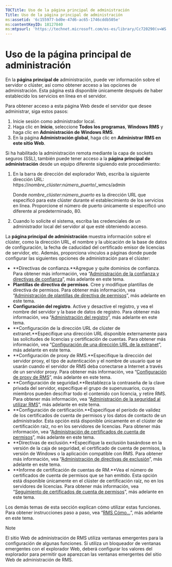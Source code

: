 ```yaml
---
TOCTitle: Uso de la página principal de administración
Title: Uso de la página principal de administración
ms:assetid: '6c155977-bd0e-47d6-ac65-1746cddb505e'
ms:contentKeyID: 18127840
ms:mtpsurl: 'https://technet.microsoft.com/es-es/library/Cc720290(v=WS.10)'
---
```


Uso de la página principal de administración
============================================

En la **página principal de** administración, puede ver información sobre el servidor o clúster, así como obtener acceso a las opciones de administración. Esta página está disponible únicamente después de haber establecido los servicios en línea en el servidor.

Para obtener acceso a esta página Web desde el servidor que desee administrar, siga estos pasos:

1.  Inicie sesión como administrador local.
2.  Haga clic en **Inicio**, seleccione **Todos los programas**, **Windows RMS** y haga clic en **Administración de Windows RMS**.
3.  En la página **Administración global**, haga clic en **Administrar RMS en este sitio Web**.

Si ha habilitado la administración remota mediante la capa de sockets seguros (SSL), también puede tener acceso a la **página principal de administración** desde un equipo diferente siguiendo este procedimiento:

1.  En la barra de dirección del explorador Web, escriba la siguiente dirección URL:  
    https://*nombre\_clúster:número\_puerto*/\_wmcs/admin  

    Donde *nombre\_clúster:número\_puerto* es la dirección URL que especificó para este clúster durante el establecimiento de los servicios en línea. Proporcione el número de puerto únicamente si especificó uno diferente al predeterminado, 80.

2.  Cuando lo solicite el sistema, escriba las credenciales de un administrador local del servidor al que esté obteniendo acceso.

La **página principal de administración** muestra información sobre el clúster, como la dirección URL, el nombre y la ubicación de la base de datos de configuración, la fecha de caducidad del certificado emisor de licencias de servidor, etc. Además, proporciona vínculos a páginas donde puede configurar las siguientes opciones de administración para el clúster:

-   **Directivas de confianza.**Agregue y quite dominios de confianza. Para obtener más información, vea “[Administración de la confianza y directivas de confianza](https://technet.microsoft.com/1c96ee74-fd28-4511-be21-087e2b04c3ee)”, más adelante en este tema.
-   **Plantillas de directiva de permisos**. Cree y modifique plantillas de directiva de permisos. Para obtener más información, vea “[Administración de plantillas de directiva de permisos](https://technet.microsoft.com/718286dc-3399-4556-96c9-ec3a33d31877)”, más adelante en este tema.
-   **Configuración del registro**. Active y desactive el registro, y vea el nombre del servidor y la base de datos de registro. Para obtener más información, vea “[Administración del registro](https://technet.microsoft.com/8fccfc57-2135-494e-8e44-f6191bf5e4a0)”, más adelante en este tema.
-   **Configuración de la dirección URL de clúster de extranet.**Especifique una dirección URL disponible externamente para las solicitudes de licencias y certificación de cuentas. Para obtener más información, vea “[Configuración de una dirección URL de la extranet](https://technet.microsoft.com/88fec9ff-c96c-4d20-8856-0485e7507572)”, más adelante en este tema.
-   **Configuración de proxy de RMS.**Especifique la dirección del servidor proxy, el tipo de autenticación y el nombre de usuario que se usarán cuando el servidor de RMS deba conectarse a Internet a través de un servidor proxy. Para obtener más información, vea “[Configuración de proxy de RMS](https://technet.microsoft.com/179d2970-62e9-4487-aa5b-f4334234991e)”, más adelante en este tema.
-   **Configuración de seguridad.**Restablezca la contraseña de la clave privada del servidor, especifique el grupo de superusuarios, cuyos miembros pueden descifrar todo el contenido con licencia, y retire RMS. Para obtener más información, vea “[Administración de la seguridad al utilizar RMS](https://technet.microsoft.com/62050812-de4f-4392-8d63-f2f89aa01ed4)”, más adelante en este tema.
-   **Configuración de certificación.**Especifique el período de validez de los certificados de cuenta de permisos y los datos de contacto de un administrador. Esta opción está disponible únicamente en el clúster de certificación raíz, no en los servidores de licencias. Para obtener más información, vea “[Administración de certificados de cuenta de permisos](https://technet.microsoft.com/49c5c2ba-e197-4e4b-b3b3-b3248f068bcc)”, más adelante en este tema.
-   **Directivas de exclusión.**Especifique la exclusión basándose en la versión de la caja de seguridad, el certificado de cuenta de permisos, la versión de Windows o la aplicación compatible con RMS. Para obtener más información, vea “[Administración de directivas de exclusión](https://technet.microsoft.com/ee31e099-e095-4648-95da-0009fbeb48cb)”, más adelante en este tema.
-   **Informe de certificación de cuentas de RM.**Vea el número de certificados de cuenta de permisos que se han emitido. Esta opción está disponible únicamente en el clúster de certificación raíz, no en los servidores de licencias. Para obtener más información, vea “[Seguimiento de certificados de cuenta de permisos](https://technet.microsoft.com/5bb0f3cf-fc44-4e60-a93f-c789d6f8a902)”, más adelante en este tema.

Los demás temas de esta sección explican cómo utilizar estas funciones. Para obtener instrucciones paso a paso, vea “[RMS Cómo...](https://technet.microsoft.com/82032075-f361-438f-a2c4-93ab29ae6cff)”, más adelante en este tema.

> [!NOTE]
> El sitio Web de administración de RMS utiliza ventanas emergentes para la configuración de algunas funciones. Si utiliza un bloqueador de ventanas emergentes con el explorador Web, deberá configurar los valores del explorador para permitir que aparezcan las ventanas emergentes del sitio Web de administración de RMS. 
